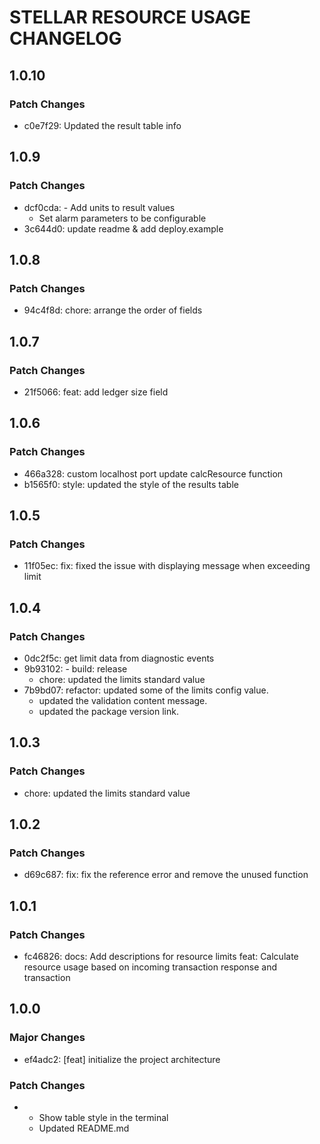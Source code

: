 # STELLAR RESOURCE USAGE CHANGELOG

## 1.0.10

### Patch Changes

- c0e7f29: Updated the result table info

## 1.0.9

### Patch Changes

- dcf0cda: - Add units to result values
  - Set alarm parameters to be configurable
- 3c644d0: update readme & add deploy.example

## 1.0.8

### Patch Changes

- 94c4f8d: chore: arrange the order of fields

## 1.0.7

### Patch Changes

- 21f5066: feat: add ledger size field

## 1.0.6

### Patch Changes

- 466a328: custom localhost port
  update calcResource function
- b1565f0: style: updated the style of the results table

## 1.0.5

### Patch Changes

- 11f05ec: fix: fixed the issue with displaying message when exceeding limit

## 1.0.4

### Patch Changes

- 0dc2f5c: get limit data from diagnostic events
- 9b93102: - build: release
  - chore: updated the limits standard value
- 7b9bd07: refactor: updated some of the limits config value.
  - updated the validation content message.
  - updated the package version link.

## 1.0.3

### Patch Changes

- chore: updated the limits standard value

## 1.0.2

### Patch Changes

- d69c687: fix: fix the reference error and remove the unused function

## 1.0.1

### Patch Changes

- fc46826: docs: Add descriptions for resource limits
  feat: Calculate resource usage based on incoming transaction response and transaction

## 1.0.0

### Major Changes

- ef4adc2: [feat] initialize the project architecture

### Patch Changes

- - Show table style in the terminal
  - Updated README.md
